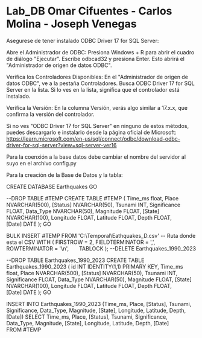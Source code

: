 # Lab_DB Omar Cifuentes - Carlos Molina - Joseph Venegas

Asegurese de tener instalado ODBC Driver 17 for SQL Server:

Abre el Administrador de ODBC:
Presiona Windows + R para abrir el cuadro de diálogo "Ejecutar".
Escribe odbcad32 y presiona Enter. Esto abrirá el "Administrador de origen de datos ODBC".

Verifica los Controladores Disponibles:
En el "Administrador de origen de datos ODBC", ve a la pestaña Controladores.
Busca ODBC Driver 17 for SQL Server en la lista. Si lo ves en la lista, significa que el controlador está instalado.

Verifica la Versión:
En la columna Versión, verás algo similar a 17.x.x, que confirma la versión del controlador. 

Si no ves "ODBC Driver 17 for SQL Server" en ninguno de estos métodos, puedes descargarlo e instalarlo desde la página oficial de Microsoft:
https://learn.microsoft.com/en-us/sql/connect/odbc/download-odbc-driver-for-sql-server?view=sql-server-ver16

Para la coenxión a la base datos debe cambiar el nombre del servidor al suyo en el archivo config.py

Para la creación de la Base de Datos y la tabla:

CREATE DATABASE Earthquakes
GO

--DROP TABLE #TEMP 
CREATE TABLE #TEMP (
    Time_ms float,
    Place NVARCHAR(500),
    [Status] NVARCHAR(50),
    Tsunami INT,
    Significance FLOAT,
    Data_Type NVARCHAR(50),
    Magnitude FLOAT,
    [State] NVARCHAR(100),
    Longitude FLOAT,
    Latitude FLOAT,
    Depth FLOAT,
    [Date] DATE
);
GO	

BULK INSERT #TEMP
FROM 'C:\Temporal\Eathquakes_D.csv' -- Ruta donde esta el CSV
WITH (
	FIRSTROW = 2, 
	FIELDTERMINATOR = ',', 
	ROWTERMINATOR = '\n',                               
    TABLOCK	
);
--DELETE Earthquakes_1990_2023

--DROP TABLE Earthquakes_1990_2023
CREATE TABLE Earthquakes_1990_2023 (
	id INT IDENTITY(1,1) PRIMARY KEY,
    Time_ms float,
    Place NVARCHAR(500),
    [Status] NVARCHAR(50),
    Tsunami INT,
    Significance FLOAT,
    Data_Type NVARCHAR(50),
    Magnitude FLOAT,
    [State] NVARCHAR(100),
    Longitude FLOAT,
    Latitude FLOAT,
    Depth FLOAT,
    [Date] DATE
);
GO

INSERT INTO Earthquakes_1990_2023 (Time_ms, Place, [Status], Tsunami, 
			Significance, Data_Type, Magnitude, [State], Longitude, Latitude, Depth, [Date])
SELECT Time_ms, Place, [Status], Tsunami, Significance, Data_Type, Magnitude, [State], 
		Longitude, Latitude, Depth, [Date]
FROM #TEMP
